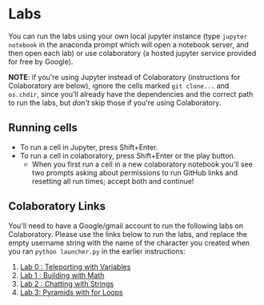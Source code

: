 Labs
========

You can run the labs using your own local jupyter instance (type `jupyter notebook` in the anaconda prompt which will open a notebook server, and then open each lab) or use colaboratory (a hosted jupyter service provided for free by Google).

**NOTE**: if you're using Jupyter instead of Colaboratory (instructions for Colaboratory are below), ignore the cells marked `git clone...` and `os.chdir`, since you'll already have the dependencies and the correct path to run the labs, but _don't_ skip those if you're using Colaboratory. 


## Running cells 

+ To run a cell in Jupyter, press Shift+Enter. 
+ To run a cell in colaboratory, press Shift+Enter or the play button. 
    * When you first run a cell in a new colaboratory notebook you'll see two prompts asking about permissions to run GitHub links and resetting all run times; accept both and continue!

## Colaboratory Links

You'll need to have a Google/gmail account to run the following labs on Colaboratory. Please use the links below to run the labs, and replace the empty username string with the name of the character you created when you ran `python launcher.py` in the earlier instructions:

1. [Lab 0 : Teleporting with Variables](https://colab.research.google.com/github/akzaidi/minecraft_workshop/blob/master/labs/Lab0-Teleporting_with_variables.ipynb)
1. [Lab 1 : Building with Math](https://colab.research.google.com/github/akzaidi/minecraft_workshop/blob/master/labs/Lab1-Building_with_Math.ipynb)
1. [Lab 2 : Chatting with Strings](https://colab.research.google.com/github/akzaidi/minecraft_workshop/blob/master/labs/Lab2-Chatting_with_Strings.ipynb)
1. [Lab 3: Pyramids with for Loops](https://colab.research.google.com/github/akzaidi/minecraft_workshop/blob/master/labs/Lab3-For_loops.ipynb)
